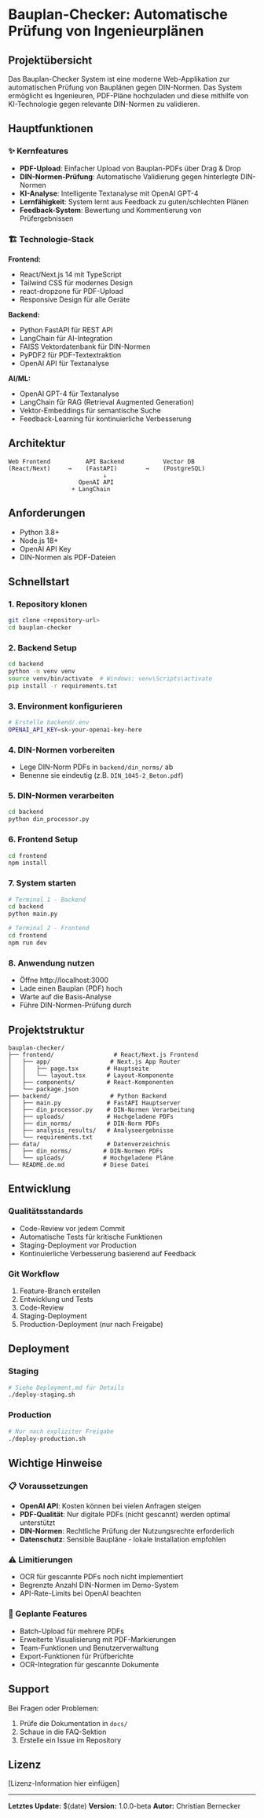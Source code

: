 # Bauplan-Checker: Automatische Prüfung von Ingenieurplänen

## Projektübersicht

Das Bauplan-Checker System ist eine moderne Web-Applikation zur automatischen Prüfung von Bauplänen gegen DIN-Normen. Das System ermöglicht es Ingenieuren, PDF-Pläne hochzuladen und diese mithilfe von KI-Technologie gegen relevante DIN-Normen zu validieren.

## Hauptfunktionen

### ✨ Kernfeatures
- **PDF-Upload**: Einfacher Upload von Bauplan-PDFs über Drag & Drop
- **DIN-Normen-Prüfung**: Automatische Validierung gegen hinterlegte DIN-Normen
- **KI-Analyse**: Intelligente Textanalyse mit OpenAI GPT-4
- **Lernfähigkeit**: System lernt aus Feedback zu guten/schlechten Plänen
- **Feedback-System**: Bewertung und Kommentierung von Prüfergebnissen

### 🏗️ Technologie-Stack

**Frontend:**
- React/Next.js 14 mit TypeScript
- Tailwind CSS für modernes Design
- react-dropzone für PDF-Upload
- Responsive Design für alle Geräte

**Backend:**
- Python FastAPI für REST API
- LangChain für AI-Integration
- FAISS Vektordatenbank für DIN-Normen
- PyPDF2 für PDF-Textextraktion
- OpenAI API für Textanalyse

**AI/ML:**
- OpenAI GPT-4 für Textanalyse
- LangChain für RAG (Retrieval Augmented Generation)
- Vektor-Embeddings für semantische Suche
- Feedback-Learning für kontinuierliche Verbesserung

## Architektur

```
Web Frontend          API Backend           Vector DB
(React/Next)     →    (FastAPI)        →    (PostgreSQL)
                           ↓
                    OpenAI API
                  + LangChain
```

## Anforderungen

- Python 3.8+
- Node.js 18+
- OpenAI API Key
- DIN-Normen als PDF-Dateien

## Schnellstart

### 1. Repository klonen
```bash
git clone <repository-url>
cd bauplan-checker
```

### 2. Backend Setup
```bash
cd backend
python -m venv venv
source venv/bin/activate  # Windows: venv\Scripts\activate
pip install -r requirements.txt
```

### 3. Environment konfigurieren
```bash
# Erstelle backend/.env
OPENAI_API_KEY=sk-your-openai-key-here
```

### 4. DIN-Normen vorbereiten
- Lege DIN-Norm PDFs in `backend/din_norms/` ab
- Benenne sie eindeutig (z.B. `DIN_1045-2_Beton.pdf`)

### 5. DIN-Normen verarbeiten
```bash
cd backend
python din_processor.py
```

### 6. Frontend Setup
```bash
cd frontend
npm install
```

### 7. System starten
```bash
# Terminal 1 - Backend
cd backend
python main.py

# Terminal 2 - Frontend  
cd frontend
npm run dev
```

### 8. Anwendung nutzen
- Öffne http://localhost:3000
- Lade einen Bauplan (PDF) hoch
- Warte auf die Basis-Analyse
- Führe DIN-Normen-Prüfung durch

## Projektstruktur

```
bauplan-checker/
├── frontend/                 # React/Next.js Frontend
│   ├── app/                 # Next.js App Router
│   │   ├── page.tsx        # Hauptseite
│   │   └── layout.tsx      # Layout-Komponente
│   ├── components/         # React-Komponenten
│   └── package.json
├── backend/                 # Python Backend
│   ├── main.py             # FastAPI Hauptserver
│   ├── din_processor.py    # DIN-Normen Verarbeitung
│   ├── uploads/            # Hochgeladene PDFs
│   ├── din_norms/          # DIN-Norm PDFs
│   ├── analysis_results/   # Analyseergebnisse
│   └── requirements.txt
├── data/                   # Datenverzeichnis
│   ├── din_norms/         # DIN-Normen PDFs
│   └── uploads/           # Hochgeladene Pläne
└── README.de.md           # Diese Datei
```

## Entwicklung

### Qualitätsstandards
- Code-Review vor jedem Commit
- Automatische Tests für kritische Funktionen
- Staging-Deployment vor Production
- Kontinuierliche Verbesserung basierend auf Feedback

### Git Workflow
1. Feature-Branch erstellen
2. Entwicklung und Tests
3. Code-Review
4. Staging-Deployment
5. Production-Deployment (nur nach Freigabe)

## Deployment

### Staging
```bash
# Siehe Deployment.md für Details
./deploy-staging.sh
```

### Production
```bash
# Nur nach expliziter Freigabe
./deploy-production.sh
```

## Wichtige Hinweise

### 📋 Voraussetzungen
- **OpenAI API**: Kosten können bei vielen Anfragen steigen
- **PDF-Qualität**: Nur digitale PDFs (nicht gescannt) werden optimal unterstützt
- **DIN-Normen**: Rechtliche Prüfung der Nutzungsrechte erforderlich
- **Datenschutz**: Sensible Baupläne - lokale Installation empfohlen

### ⚠️ Limitierungen
- OCR für gescannte PDFs noch nicht implementiert
- Begrenzte Anzahl DIN-Normen im Demo-System
- API-Rate-Limits bei OpenAI beachten

### 🚀 Geplante Features
- Batch-Upload für mehrere PDFs
- Erweiterte Visualisierung mit PDF-Markierungen
- Team-Funktionen und Benutzerverwaltung
- Export-Funktionen für Prüfberichte
- OCR-Integration für gescannte Dokumente

## Support

Bei Fragen oder Problemen:
1. Prüfe die Dokumentation in `docs/`
2. Schaue in die FAQ-Sektion
3. Erstelle ein Issue im Repository

## Lizenz

[Lizenz-Information hier einfügen]

---

**Letztes Update:** $(date)
**Version:** 1.0.0-beta
**Autor:** Christian Bernecker 